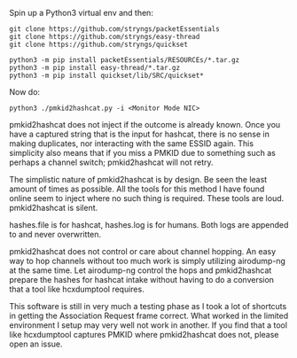 Spin up a Python3 virtual env and then:
```
git clone https://github.com/stryngs/packetEssentials
git clone https://github.com/stryngs/easy-thread
git clone https://github.com/stryngs/quickset

python3 -m pip install packetEssentials/RESOURCEs/*.tar.gz
python3 -m pip install easy-thread/*.tar.gz
python3 -m pip install quickset/lib/SRC/quickset*
```

Now do:
```
python3 ./pmkid2hashcat.py -i <Monitor Mode NIC>
```

pmkid2hashcat does not inject if the outcome is already known.  Once you have a captured string that is the input for hashcat, there is no sense in making duplicates, nor interacting with the same ESSID again.  This simplicity also means that if you miss a PMKID due to something such as perhaps a channel switch; pmkid2hashcat will not retry.

The simplistic nature of pmkid2hashcat is by design.  Be seen the least amount of times as possible.  All the tools for this method I have found online seem to inject where no such thing is required.  These tools are loud.  pmkid2hashcat is silent.

hashes.file is for hashcat, hashes.log is for humans.  Both logs are appended to and never overwritten.

pmkid2hashcat does not control or care about channel hopping.  An easy way to hop channels without too much work is simply utilizing airodump-ng at the same time.  Let airodump-ng control the hops and pmkid2hashcat prepare the hashes for hashcat intake without having to do a conversion that a tool like hcxdumptool requires.

This software is still in very much a testing phase as I took a lot of shortcuts in getting the Association Request frame correct.  What worked in the limited environment I setup may very well not work in another.  If you find that a tool like hcxdumptool captures PMKID where pmkid2hashcat does not, please open an issue.
